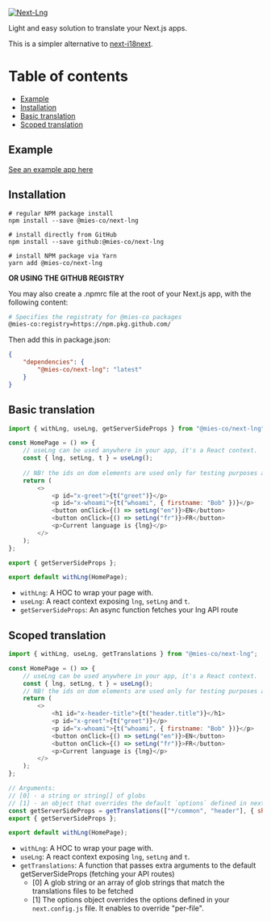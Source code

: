 [![Next-Lng](https://user-images.githubusercontent.com/33988299/88075764-88832980-cb79-11ea-865c-86ce7b07c91e.png)](https://github.com/mies-co/next-extensions/tree/master/packages/next-lng)

Light and easy solution to translate your Next.js apps. 

This is a simpler alternative to [next-i18next](https://github.com/isaachinman/next-i18next).

# Table of contents

- [Example](#Example)
- [Installation](#Installation)
- [Basic translation](#Basic-translation)
- [Scoped translation](#Scoped-translation)

## Example

[See an example app here](https://github.com/mies-co/next-extensions/tree/master/examples/next-lng-example)

## Installation

```env
# regular NPM package install 
npm install --save @mies-co/next-lng
 
# install directly from GitHub 
npm install --save github:@mies-co/next-lng
 
# install NPM package via Yarn 
yarn add @mies-co/next-lng
```

**OR USING THE GITHUB REGISTRY**

You may also create a .npmrc file at the root of your Next.js app, with the following content:

```sh
# Specifies the registraty for @mies-co packages
@mies-co:registry=https://npm.pkg.github.com/
```

Then add this in package.json:

```json
{
    "dependencies": {
        "@mies-co/next-lng": "latest"
    }
}
```

## Basic translation

[embedmd]:# (../../examples/next-lng-example/src/pages/[lng]/index.js)
```js
import { withLng, useLng, getServerSideProps } from "@mies-co/next-lng";

const HomePage = () => {
    // useLng can be used anywhere in your app, it's a React context.
	const { lng, setLng, t } = useLng();
    
	// NB! the ids on dom elements are used only for testing purposes and can be safely deleted
	return (
		<>
			<p id="x-greet">{t("greet")}</p>
			<p id="x-whoami">{t("whoami", { firstname: "Bob" })}</p>
			<button onClick={() => setLng("en")}>EN</button>
			<button onClick={() => setLng("fr")}>FR</button>
			<p>Current language is {lng}</p>
		</>
	);
};

export { getServerSideProps };

export default withLng(HomePage);
```

- `withLng`: A HOC to wrap your page with.
- `useLng`: A react context exposing `lng`, `setLng` and `t`.
- `getServerSideProps`: An async function fetches your lng API route

## Scoped translation

[embedmd]:# (../../examples/next-lng-example/src/pages/[lng]/scoped.js)
```js
import { withLng, useLng, getTranslations } from "@mies-co/next-lng";

const HomePage = () => {
    // useLng can be used anywhere in your app, it's a React context.
	const { lng, setLng, t } = useLng();
	// NB! the ids on dom elements are used only for testing purposes and can be safely deleted
	return (
		<>
			<h1 id="x-header-title">{t("header.title")}</h1>
			<p id="x-greet">{t("greet")}</p>
			<p id="x-whoami">{t("whoami", { firstname: "Bob" })}</p>
			<button onClick={() => setLng("en")}>EN</button>
			<button onClick={() => setLng("fr")}>FR</button>
			<p>Current language is {lng}</p>
		</>
	);
};

// Arguments:
// [0] - a string or string[] of globs
// [1] - an object that overrides the default `options` defined in next.config.js
const getServerSideProps = getTranslations(["*/common", "header"], { shallow: true });
export { getServerSideProps };

export default withLng(HomePage);
```

- `withLng`: A HOC to wrap your page with.
- `useLng`: A react context exposing `lng`, `setLng` and `t`.
- `getTranslations`: A function that passes extra arguments to the default getServerSideProps (fetching your API routes)
    - [0] A glob string or an array of glob strings that match the translations files to be fetched
    - [1] The options object overrides the options defined in your `next.config.js` file. It enables to override "per-file".


